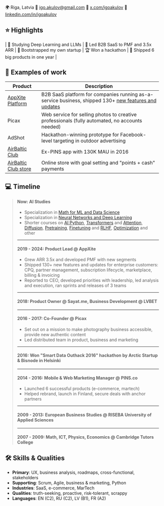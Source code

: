 🌍 Riga, Latvia 📧 igo.akulov@gmail.com 🔗 [x.com/igoakulov](x.com/igoakulov) 🔗 [linkedin.com/in/igoakulov](linkedin.com/in/igoakulov)

## ⭐ Highlights

| 🤖 Studying Deep Learning and LLMs | 🚀 Led B2B SaaS to PMF and 3.5x ARR | 🐣 Bootstrapped my own startup | 🏆 Won a hackathon | 🚢 Shipped 6 big products in one year |

## 💎 Examples of work

| Product | Description |
|---------|-------------|
| [AppXite Platform](https://www.appxite.com/) | B2B SaaS platform for companies running as-a-service business, shipped 130+ [new features and updates](https://support.appxite.com/hc/en-us/sections/360003529760-Product-Releases) |
| Picax | Web service for selling photos to creative professionals (fully automated, no accounts needed) |
| AdShot | Hackathon-winning prototype for Facebook-level targeting in outdoor advertising |
| [AirBaltic Club](https://apps.apple.com/lv/app/airbaltic/id1144087109) | Ex-PINS app with 130K MAU in 2016 |
| [AirBaltic Club store](https://spend.airbalticclub.com/) | Online store with goal setting and "points + cash" payments |

## 💻 Timeline

>#### Now: AI Studies
>* Specialization in [Math for ML and Data Science](https://www.coursera.org/specializations/mathematics-for-machine-learning-and-data-science)
>* Specialization in [Neural Networks and Deep Learning](https://www.coursera.org/learn/neural-networks-deep-learning)
>* Shorter courses on [AI Python](https://www.deeplearning.ai/short-courses/ai-python-for-beginners/), [Transformers](https://www.deeplearning.ai/short-courses/how-diffusion-models-work/) and [Attention](https://www.deeplearning.ai/short-courses/attention-in-transformers-concepts-and-code-in-pytorch/), [Diffusion](https://www.deeplearning.ai/short-courses/how-diffusion-models-work/), [Pretraining](https://www.deeplearning.ai/short-courses/pretraining-llms/), [Finetuning](https://www.deeplearning.ai/short-courses/finetuning-large-language-models/) and [RLHF](https://www.deeplearning.ai/short-courses/reinforcement-learning-from-human-feedback/), [Optimization](https://www.deeplearning.ai/short-courses/retrieval-optimization-from-tokenization-to-vector-quantization/) and other 
>---
>#### 2019 - 2024: Product Lead @ AppXite
>* Grew ARR 3.5x and developed PMF with new segments
>* Shipped 130+ new features and updates for enterprise customers: CPQ, partner management, subscription lifecycle, marketplace, billing & invoicing
>* Reported to CEO, developed priorities with leadership, led analysis and execution, ran sprints and releases of 3 teams
>---
>#### 2018: Product Owner @ Sayat.me, Business Development @ LVBET
>---
>#### 2016 - 2017: Co-Founder @ Picax
>* Set out on a mission to make photography business accessible, provide new authentic content
>* Led distributed team in product, business and marketing
>---
>#### 2016: Won "Smart Data Outhack 2016" hackathon by Arctic Startup & Bisnode in Helsinki
>---
>#### 2014 - 2016: Mobile & Web Marketing Manager @ PINS.co
>* Launched 6 successful products (e-commerce, martech)
>* Helped rebrand, launch in Finland, secure deals with anchor partners
>---
>#### 2009 - 2013: European Business Studies @ RISEBA University of Applied Sciences
>---
>#### 2007 - 2009: Math, ICT, Physics, Economics @ Cambridge Tutors College

## 🛠️ Skills & Qualities
* **Primary**: UX, business analysis, roadmaps, cross-functional, stakeholders
* **Supporting**: Scrum, Agile, business & marketing, Python
* **Industries**: SaaS, e-commerce, MarTech
* **Qualities**: truth-seeking, proactive, risk-tolerant, scrappy
* **Languages**: EN (C2), RU (C2), LV (B1), FR (A2)